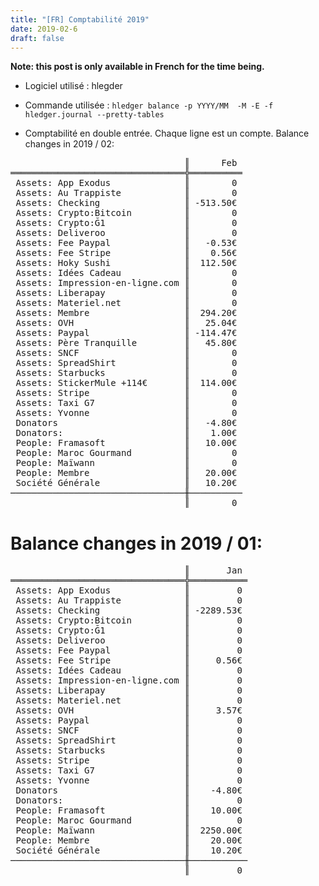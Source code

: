 ```yaml
---
title: "[FR] Comptabilité 2019"
date: 2019-02-6
draft: false
---
```


**Note: this post is only available in French for the time being.**

* Logiciel utilisé : hlegder
* Commande utilisée : `hledger balance -p YYYY/MM  -M -E -f hledger.journal --pretty-tables`

* Comptabilité en double entrée. Chaque ligne est un compte.
Balance changes in 2019 / 02:
<pre>
                                 ║      Feb 
═════════════════════════════════╬══════════
 Assets: App Exodus              ║        0 
 Assets: Au Trappiste            ║        0 
 Assets: Checking                ║ -513.50€ 
 Assets: Crypto:Bitcoin          ║        0 
 Assets: Crypto:Ğ1               ║        0 
 Assets: Deliveroo               ║        0 
 Assets: Fee Paypal              ║   -0.53€ 
 Assets: Fee Stripe              ║    0.56€ 
 Assets: Hoky Sushi              ║  112.50€ 
 Assets: Idées Cadeau            ║        0 
 Assets: Impression-en-ligne.com ║        0 
 Assets: Liberapay               ║        0 
 Assets: Materiel.net            ║        0 
 Assets: Membre                  ║  294.20€ 
 Assets: OVH                     ║   25.04€ 
 Assets: Paypal                  ║ -114.47€ 
 Assets: Père Tranquille         ║   45.80€ 
 Assets: SNCF                    ║        0 
 Assets: SpreadShirt             ║        0 
 Assets: Starbucks               ║        0 
 Assets: StickerMule +114€       ║  114.00€ 
 Assets: Stripe                  ║        0 
 Assets: Taxi G7                 ║        0 
 Assets: Yvonne                  ║        0 
 Donators                        ║   -4.80€ 
 Donators:                       ║    1.00€ 
 People: Framasoft               ║   10.00€ 
 People: Maroc Gourmand          ║        0 
 People: Maïwann                 ║        0 
 People: Membre                  ║   20.00€ 
 Société Générale                ║   10.20€ 
─────────────────────────────────╫──────────
                                 ║        0 </pre>
# Balance changes in 2019 / 01:
<pre>
                                 ║       Jan 
═════════════════════════════════╬═══════════
 Assets: App Exodus              ║         0 
 Assets: Au Trappiste            ║         0 
 Assets: Checking                ║ -2289.53€ 
 Assets: Crypto:Bitcoin          ║         0 
 Assets: Crypto:Ğ1               ║         0 
 Assets: Deliveroo               ║         0 
 Assets: Fee Paypal              ║         0 
 Assets: Fee Stripe              ║     0.56€ 
 Assets: Idées Cadeau            ║         0 
 Assets: Impression-en-ligne.com ║         0 
 Assets: Liberapay               ║         0 
 Assets: Materiel.net            ║         0 
 Assets: OVH                     ║     3.57€ 
 Assets: Paypal                  ║         0 
 Assets: SNCF                    ║         0 
 Assets: SpreadShirt             ║         0 
 Assets: Starbucks               ║         0 
 Assets: Stripe                  ║         0 
 Assets: Taxi G7                 ║         0 
 Assets: Yvonne                  ║         0 
 Donators                        ║    -4.80€ 
 Donators:                       ║         0 
 People: Framasoft               ║    10.00€ 
 People: Maroc Gourmand          ║         0 
 People: Maïwann                 ║  2250.00€ 
 People: Membre                  ║    20.00€ 
 Société Générale                ║    10.20€ 
─────────────────────────────────╫───────────
                                 ║         0 </pre>
